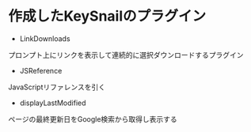 作成したKeySnailのプラグイン
======

* LinkDownloads

プロンプト上にリンクを表示して連続的に選択ダウンロードするプラグイン

* JSReference

JavaScriptリファレンスを引く

* displayLastModified

ページの最終更新日をGoogle検索から取得し表示する